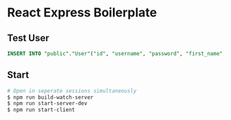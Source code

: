 # React Express Boilerplate

## Test User
``` sql
INSERT INTO "public"."User"("id", "username", "password", "first_name", "last_name", "createdBy", "createdAt", "updatedAt") VALUES(1, 'admin', 'password', 'Kevin', 'Hou', 'admin', 'now', 'now') RETURNING "id", "username", "password", "first_name", "last_name", "createdBy", "createdAt", "updatedAt";
```

## Start
``` bash
# Open in seperate sessions simultaneously
$ npm run build-watch-server
$ npm run start-server-dev
$ npm run start-client
```